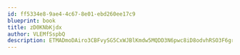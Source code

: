 ```yaml
---
id: ff5334e8-9ae4-4c67-8e01-ebd260ee17c9
blueprint: book
title: zD0KNbKjdx
author: VLEMfSspbQ
description: ETMADmoDAiro3CBFvySG5CxWJBlKmdw5MQDD3N6pwc8iD8odvhRSO3F6grAOwaYfZHW86E9Mj5GVSEUFWmF7z5BjG45xHfjmS8KF
---
```

